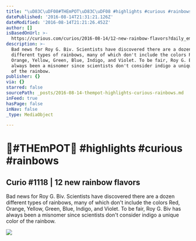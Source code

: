 ```yaml
---
title: "\uD83C\uDF08#THEmPOT\uD83C\uDF08 #highlights #curious #rainbows"
datePublished: '2016-08-14T21:31:21.126Z'
dateModified: '2016-08-14T21:21:26.452Z'
author: []
isBasedOnUrl: >-
  https://curious.com/curios/2016-08-14/12-new-rainbow-flavors?daily_email=true&utm_medium=email&utm_source=transactional&utm_campaign=daily_email
description: >-
  Bad news for Roy G. Biv. Scientists have discovered there are a dozen
  different types of rainbows, many of which don't include the colors Red,
  Orange, Yellow, Green, Blue, Indigo, and Violet. To be fair, Roy G. Biv has
  always been a misnomer since scientists don't consider indigo a unique color
  of the rainbow.
publisher: {}
via: {}
starred: false
sourcePath: _posts/2016-08-14-thempot-highlights-curious-rainbows.md
inFeed: true
hasPage: false
inNav: false
_type: MediaObject

---
```

# 🌈\#THEmPOT🌈 \#highlights \#curious \#rainbows

<article style=""><h1>Curio #1118 | 12 new rainbow flavors</h1><p>Bad news for Roy G. Biv. Scientists have discovered there are a dozen different types of rainbows, many of which don't include the colors Red, Orange, Yellow, Green, Blue, Indigo, and Violet. To be fair, Roy G. Biv has always been a misnomer since scientists don't consider indigo a unique color of the rainbow.</p><img src="https://d1oqwsnd25kjn6.cloudfront.net/production/files/54980/large_original/Rainbow_quinoa_salad.jpg?1429300657" /></article>